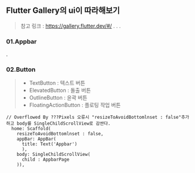 ## Flutter Gallery의 ui이 따라해보기
> 참고 링크 : https://gallery.flutter.dev/#/
.
.
.
### 01.Appbar
.
### 02.Button
> * TextButton : 텍스트 버튼
> * ElevatedButton : 돌출 버튼
> * OutlineButton : 윤곽 버튼
> * FloatingActionButton : 플로팅 작업 버튼
```
// Overflowed By ???Pixels 오류시 "resizeToAvoidBottomlnset : false"추가하고 body를 SingleChildScrollView로 감싼다.
  home: Scaffold(
    resizeToAvoidBottomlnset : false,
    appBar: AppBar(
      title: Text('Appbar')
      ),
    body: SingleChildScrollView(
      child : AppbarPage
    )),
```
